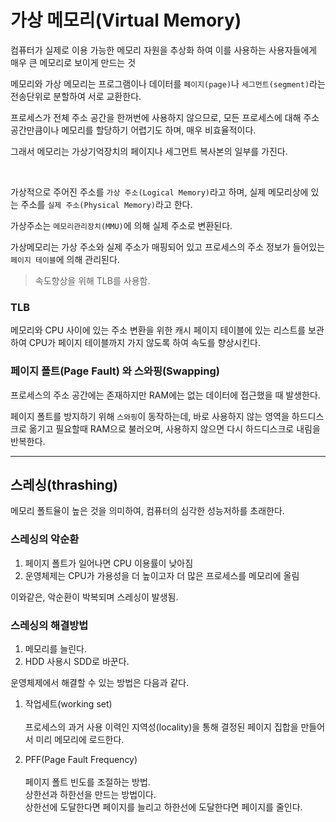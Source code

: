 # 가상 메모리(Virtual Memory)

컴퓨터가 실제로 이용 가능한 메모리 자원을 추상화 하여 이를 사용하는 사용자들에게 매우 큰 메모리로 보이게 만드는 것

메모리와 가상 메모리는 프로그램이나 데이터를 `페이지(page)`나 `세그먼트(segment)`라는 전송단위로 분할하여 서로 교환한다.

프로세스가 전체 주소 공간을 한꺼번에 사용하지 않으므로, 모든 프로세스에 대해 주소 공간만큼이나 메모리를 할당하기 어렵기도 하며, 매우 비효율적이다.

그래서 메모리는 가상기억장치의 페이지나 세그먼트 복사본의 일부를 가진다.


<br/>

가상적으로 주어진 주소를 `가상 주소(Logical Memory)`라고 하며, 실제 메모리상에 있는 주소를 `실제 주소(Physical Memory)`라고 한다.

가상주소는 `메모리관리장치(MMU)`에 의해 실제 주소로 변환된다.

가상메모리는 가상 주소와 실제 주소가 매핑되어 있고 프로세스의 주소 정보가 들어있는 `페이지 테이블`에 의해 관리된다.

> 속도향상을 위해 TLB를 사용함.

### TLB

메모리와 CPU 사이에 있는 주소 변환을 위한 캐시
페이지 테이블에 있는 리스트를 보관하여 CPU가 페이지 테이블까지 가지 않도록 하여 속도를 향상시킨다.

### 페이지 폴트(Page Fault) 와 스와핑(Swapping)

프로세스의 주소 공간에는 존재하지만 RAM에는 없는 데이터에 접근했을 때 발생한다.

페이지 폴트를 방지하기 위해 `스와핑`이 동작하는데, 바로 사용하지 않는 영역을 하드디스크로 옮기고 필요할때 RAM으로 불러오며, 사용하지 않으면 다시 하드디스크로 내림을 반복한다.

---

## 스레싱(thrashing)

메모리 폴트율이 높은 것을 의미하여, 컴퓨터의 심각한 성능저하를 초래한다.

### 스레싱의 악순환

1. 페이지 폴트가 일어나면 CPU 이용률이 낮아짐
2. 운영체제는 CPU가 가용성을 더 높이고자 더 많은 프로세스를 메모리에 올림

이와같은, 악순환이 박복되며 스레싱이 발생됨.

### 스레싱의 해결방법

1. 메모리를 늘린다.
2. HDD 사용시 SDD로 바꾼다.

운영체제에서 해결할 수 있는 방법은 다음과 같다.

1. 작업세트(working set)
<br/><br/>
프로세스의 과거 사용 이력인 지역성(locality)을 통해 결정된 페이지 집합을 만들어서 미리 메모리에 로드한다.

2. PFF(Page Fault Frequency)
<br/><br/>
페이지 폴트 빈도를 조절하는 방법.<br/>
상한선과 하한선을 만드는 방법이다.<br/>
상한선에 도달한다면 페이지를 늘리고 하한선에 도달한다면 페이지를 줄인다.

